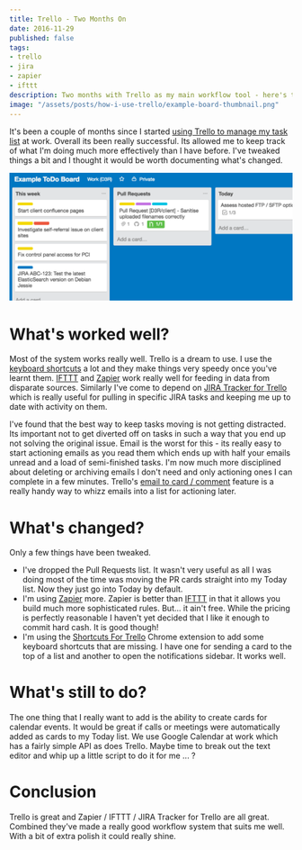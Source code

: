 ```yaml
---
title: Trello - Two Months On
date: 2016-11-29
published: false
tags:
- trello
- jira
- zapier
- ifttt
description: Two months with Trello as my main workflow tool - here's the skinny
image: "/assets/posts/how-i-use-trello/example-board-thumbnail.png"
---
```


It's been a couple of months since I started [using Trello to manage my task list](/2016/how-i-use-trello.html) at work. Overall its been really successful. Its allowed me to keep track of what I'm doing much more effectively than I have before. I've tweaked things a bit and I thought it would be worth documenting what's changed.

![Example ToDo Board][image-board-thumbnail]

# What's worked well?

Most of the system works really well. Trello is a dream to use. I use the [keyboard shortcuts] a lot and they make things very speedy once you've learnt them. [IFTTT] and [Zapier] work really well for feeding in data from disparate sources. Similarly I've come to depend on [JIRA Tracker for Trello] which is really useful for pulling in specific JIRA tasks and keeping me up to date with activity on them.

I've found that the best way to keep tasks moving is not getting distracted. Its important not to get diverted off on tasks in such a way that you end up not solving the original issue. Email is the worst for this - its really easy to start actioning emails as you read them which ends up with half your emails unread and a load of semi-finished tasks. I'm now much more disciplined about deleting or archiving emails I don't need and only actioning ones I can complete in a few minutes. Trello's [email to card / comment] feature is a really handy way to whizz emails into a list for actioning later.

# What's changed?

Only a few things have been tweaked.

* I've dropped the Pull Requests list. It wasn't very useful as all I was doing most of the time was moving the PR cards straight into my Today list. Now they just go into Today by default.
* I'm using [Zapier] more. Zapier is better than [IFTTT] in that it allows you build much more sophisticated rules. But... it ain't free. While the pricing is perfectly reasonable I haven't yet decided that I like it enough to commit hard cash. It is good though!
* I'm using the [Shortcuts For Trello] Chrome extension to add some keyboard shortcuts that are missing. I have one for sending a card to the top of a list and another to open the notifications sidebar. It works well.

# What's still to do?

The one thing that I really want to add is the ability to create cards for calendar events. It would be great if calls or meetings were automatically added as cards to my Today list. We use Google Calendar at work which has a fairly simple API as does Trello. Maybe time to break out the text editor and whip up a little script to do it for me ... ?

# Conclusion

Trello is great and Zapier / IFTTT / JIRA Tracker for Trello are all great. Combined they've made a really good workflow system that suits me well. With a bit of extra polish it could really shine.

[keyboard shortcuts]: https://trello.com/shortcuts
[ifttt]: https://ifttt.com
[zapier]: https://zapier.com
[ain't free]: https://zapier.com/pricing/
[Jira Tracker for Trello]: https://github.com/somebox/jira-tracker-for-trello
[Shortcuts For Trello]: https://github.com/bulkan/shortcuts-for-trello
[email to card / comment]: http://help.trello.com/article/809-creating-cards-by-email
[image-board-thumbnail]: /assets/posts/how-i-use-trello/example-board-thumbnail.png
